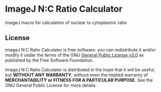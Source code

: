 # ImageJ N:C Ratio Calculator
ImageJ macro for calculation of nuclear to cytoplasmic ratio

## License
ImageJ N:C Ratio Calculator is free software: you can redistribute it and/or modify it under the terms of the GNU [General Public License v3.0](LICENSE.md) as published by the Free Software Foundation.

ImageJ N:C Ratio Calculator is distributed in the hope that it will be useful, but **WITHOUT ANY WARRANTY**; without even the implied warranty of **MERCHANTABILITY or FITNESS FOR A PARTICULAR PURPOSE**.  See the GNU General Public License for more details.
